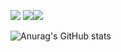 <a href="https://42seoul.kr/seoul42/contents/view?contentsNo=13&level=2&menuNo=28&gclid=Cj0KCQjwvO2IBhCzARIsALw3ASrP3eP0Zqr2LX1VttluGowW-C6mB0xcDhJIGJ2JXMl8SNZToqBiBPgaAqOkEALw_wcB" target="_blank"><img src="https://img.shields.io/badge/Seoul-000000.svg?style=flat&logo=42&logoColor=#000000"/></a> <a href="https://chanhohan.github.io/" target="_blank"><img src="https://img.shields.io/badge/Blog-000000.svg?style=flat&logo=github&logoColor=#000000"/></a><a href="https://boostcamp.connect.or.kr/" target="_blank"><img src="https://img.shields.io/badge/boostcamp2021-000000.svg?style=flat&logo=naver&logoColor=#000000"></a>



![Anurag's GitHub stats](https://github-readme-stats.vercel.app/api?username=chanhohan&show_icons=true&theme=radical)
